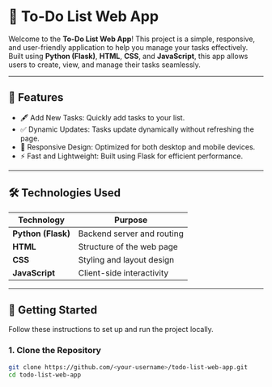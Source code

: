 # 📝 To-Do List Web App

Welcome to the **To-Do List Web App**! This project is a simple, responsive, and user-friendly application to help you manage your tasks effectively. Built using **Python (Flask)**, **HTML**, **CSS**, and **JavaScript**, this app allows users to create, view, and manage their tasks seamlessly.

---

## 🎯 Features

- 🖋 Add New Tasks: Quickly add tasks to your list.
- ✅ Dynamic Updates: Tasks update dynamically without refreshing the page.
- 🎨 Responsive Design: Optimized for both desktop and mobile devices.
- ⚡ Fast and Lightweight: Built using Flask for efficient performance.

---

## 🛠️ Technologies Used

| Technology         | Purpose                         |
|--------------------|---------------------------------|
| **Python (Flask)** | Backend server and routing      |
| **HTML**           | Structure of the web page       |
| **CSS**            | Styling and layout design       |
| **JavaScript**     | Client-side interactivity       |

---

## 🚀 Getting Started

Follow these instructions to set up and run the project locally.

### 1. Clone the Repository
```bash
git clone https://github.com/<your-username>/todo-list-web-app.git
cd todo-list-web-app
